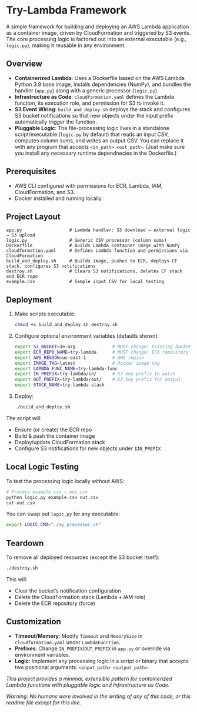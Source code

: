 # Try-Lambda Framework

A simple framework for building and deploying an AWS Lambda application as a container image, driven by CloudFormation and triggered by S3 events. The core processing logic is factored out into an external executable (e.g., `logic.py`), making it reusable in any environment.

## Overview
- **Containerized Lambda**: Uses a Dockerfile based on the AWS Lambda Python 3.9 base image, installs dependencies (NumPy), and bundles the handler (`app.py`) along with a generic processor (`logic.py`).
- **Infrastructure as Code**: `cloudformation.yaml` defines the Lambda function, its execution role, and permission for S3 to invoke it.
- **S3 Event Wiring**: `build_and_deploy.sh` deploys the stack and configures S3 bucket notifications so that new objects under the input prefix automatically trigger the function.
- **Pluggable Logic**: The file-processing logic lives in a standalone script/executable (`logic.py` by default) that reads an input CSV, computes column sums, and writes an output CSV. You can replace it with any program that accepts `<in_path> <out_path>`. (Just make 
sure you install any necessary runtime dependnecies in the Dockerfile.)

## Prerequisites
- AWS CLI configured with permissions for ECR, Lambda, IAM, CloudFormation, and S3.
- Docker installed and running locally.

## Project Layout
```
app.py                  # Lambda handler: S3 download → external logic → S3 upload
logic.py                # Generic CSV processor (column sums)
Dockerfile              # Builds Lambda container image with NumPy
cloudformation.yaml     # Defines Lambda function and permissions via CloudFormation
build_and_deploy.sh     # Builds image, pushes to ECR, deploys CF stack, configures S3 notifications
destroy.sh              # Clears S3 notifications, deletes CF stack and ECR repo
example.csv             # Sample input CSV for local testing
```

## Deployment
1. Make scripts executable:
   ```bash
   chmod +x build_and_deploy.sh destroy.sh
   ```
2. Configure optional environment variables (defaults shown):
   ```bash
   export S3_BUCKET=3e.org              # MUST change! Existing bucket for triggers.
   export ECR_REPO_NAME=try-lambda      # MUST change! ECR repository name
   export AWS_REGION=us-east-1          # AWS region
   export IMAGE_TAG=latest              # Docker image tag
   export LAMBDA_FUNC_NAME=try-lambda-func
   export IN_PREFIX=try-lambda/in/      # S3 key prefix to watch
   export OUT_PREFIX=try-lambda/out/    # S3 key prefix for output
   export STACK_NAME=try-lambda-stack
   ```
3. Deploy:
   ```bash
   ./build_and_deploy.sh
   ```

The script will:
- Ensure (or create) the ECR repo
- Build & push the container image
- Deploy/update CloudFormation stack
- Configure S3 notifications for new objects under `$IN_PREFIX`

## Local Logic Testing
To test the processing logic locally without AWS:
```bash
# Process example.csv → out.csv
python logic.py example.csv out.csv
cat out.csv
```
You can swap out `logic.py` for any executable:
```bash
export LOGIC_CMD="./my_processor.sh"
``` 

## Teardown
To remove all deployed resources (except the S3 bucket itself):
```bash
./destroy.sh
``` 
This will:
- Clear the bucket’s notification configuration
- Delete the CloudFormation stack (Lambda + IAM role)
- Delete the ECR repository (force)

## Customization
- **Timeout/Memory**: Modify `Timeout` and `MemorySize` in `cloudformation.yaml` under `LambdaFunction`.
- **Prefixes**: Change `IN_PREFIX`/`OUT_PREFIX` in `app.py` or override via environment variables.
- **Logic**: Implement any processing logic in a script or binary that accepts two positional arguments: `<input_path> <output_path>`.

*This project provides a minimal, extensible pattern for containerized Lambda functions with pluggable logic and Infrastructure as Code.*

*Warning: No humans were involved in the writing of any of this code, or this readme file except for this line.*
